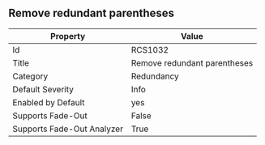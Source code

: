 ## Remove redundant parentheses

Property | Value
--- | --- 
Id | RCS1032
Title | Remove redundant parentheses
Category | Redundancy
Default Severity | Info
Enabled by Default | yes
Supports Fade-Out | False
Supports Fade-Out Analyzer | True
